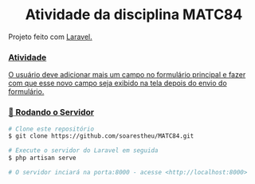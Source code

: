 <h1 align='center'>Atividade da disciplina MATC84</h1>

<p>Projeto feito com <a href="https://laravel.com/docs/">Laravel.</p>

### Atividade

O usuário deve adicionar mais um campo no formulário principal e fazer com que esse novo campo seja exibido na tela depois do envio do formulário.

### 🎲 Rodando o Servidor

```bash
# Clone este repositório
$ git clone https://github.com/soarestheu/MATC84.git

# Execute o servidor do Laravel em seguida
$ php artisan serve

# O servidor inciará na porta:8000 - acesse <http://localhost:8000>
```
